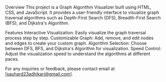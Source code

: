 Overview
This project is a Graph Algorithm Visualizer built using HTML, CSS, and JavaScript. It provides a user-friendly interface to visualize graph traversal algorithms such as Depth-First Search (DFS), Breadth-First Search (BFS), and Dijkstra's Algorithm.

Features
Interactive Visualization: Easily visualize the graph traversal process step by step.
Customizable Graph: Add, remove, and edit nodes and edges to create your custom graph.
Algorithm Selection: Choose between DFS, BFS, and Dijkstra's Algorithm for visualization.
Speed Control: Adjust the visualization speed to understand the algorithms at different paces.

For any inquiries or feedback, please contact
email at [sauhard23adhikari@gmail.com].



